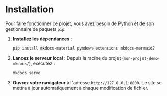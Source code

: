 # Installation

Pour faire fonctionner ce projet, vous avez besoin de Python et de son gestionnaire de paquets `pip`.

1.  **Installez les dépendances** :
    ```bash
    pip install mkdocs-material pymdown-extensions mkdocs-mermaid2
    ```

2.  **Lancez le serveur local** :
    Depuis la racine du projet (`mon-projet-demo-mkdocs/`), exécutez :
    ```bash
    mkdocs serve
    ```

3.  **Ouvrez votre navigateur** à l'adresse `http://127.0.0.1:8000`. Le site se mettra à jour automatiquement à chaque modification de fichier.
